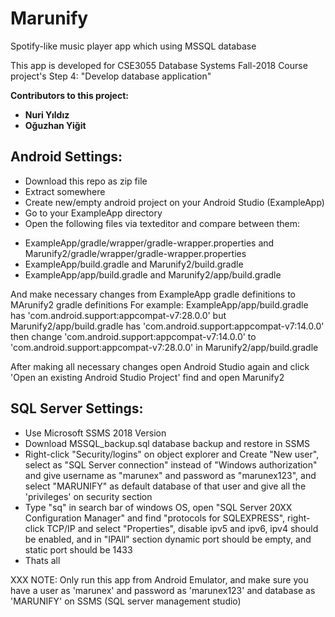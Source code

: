 # Marunify
Spotify-like music player app which using MSSQL database

This app is developed for CSE3055 Database Systems Fall-2018 Course project's Step 4: "Develop database application"

**Contributors to this project:**
- **Nuri Yıldız**
- **Oğuzhan Yiğit**

## Android Settings:

* Download this repo as zip file
* Extract somewhere
* Create new/empty android project on your Android Studio (ExampleApp)
* Go to your ExampleApp directory
* Open the following files via texteditor and compare between them:
- ExampleApp/gradle/wrapper/gradle-wrapper.properties and Marunify2/gradle/wrapper/gradle-wrapper.properties
- ExampleApp/build.gradle and Marunify2/build.gradle
- ExampleApp/app/build.gradle and Marunify2/app/build.gradle

And make necessary changes from ExampleApp gradle definitions to MArunify2 gradle definitions
For example: ExampleApp/app/build.gradle has 'com.android.support:appcompat-v7:28.0.0' but Marunify2/app/build.gradle has 'com.android.support:appcompat-v7:14.0.0'
then change 'com.android.support:appcompat-v7:14.0.0' to 'com.android.support:appcompat-v7:28.0.0' in Marunify2/app/build.gradle

After making all necessary changes open Android Studio again and click 'Open an existing Android Studio Project' find and open Marunify2

## SQL Server Settings:
- Use Microsoft SSMS 2018 Version
- Download MSSQL_backup.sql database backup and restore in SSMS
- Right-click "Security/logins" on object explorer and Create "New user", select as "SQL Server connection" instead of "Windows authorization" and give username as "marunex" and password as "marunex123", and select "MARUNIFY" as default database of that user and give all the 'privileges' on security section
- Type "sq" in search bar of windows OS, open "SQL Server 20XX Configuration Manager" and find "protocols for SQLEXPRESS", right-click TCP/IP and select "Properties", disable ipv5 and ipv6, ipv4 should be enabled, and in "IPAll" section dynamic port should be empty, and static port should be 1433
- Thats all

XXX NOTE: Only run this app from Android Emulator, and make sure you have a user as 'marunex' and password as 'marunex123' and database as 'MARUNIFY' on SSMS (SQL server management studio)
